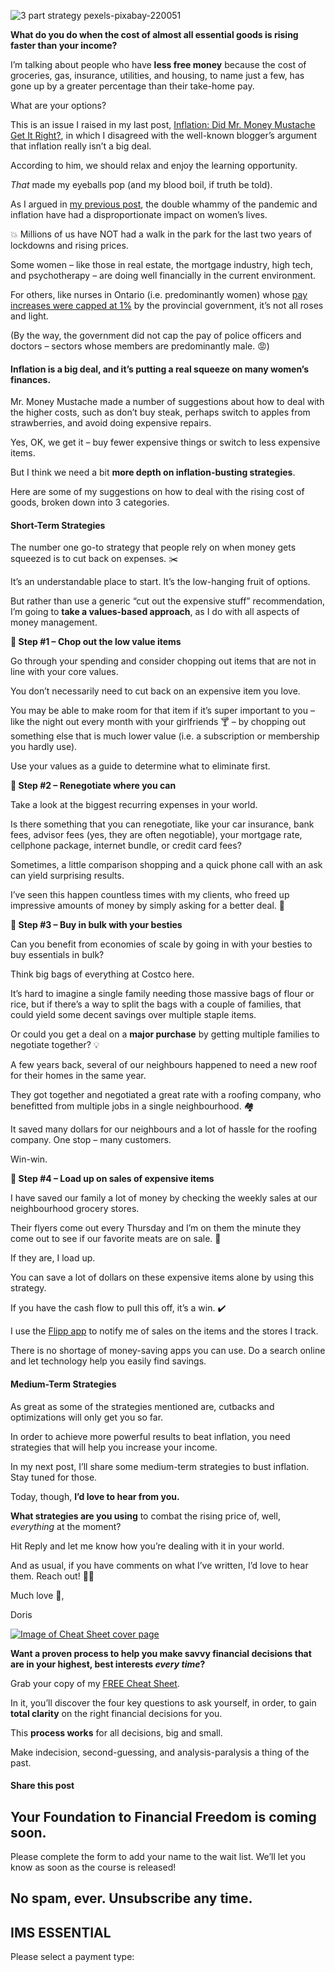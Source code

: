 ![3 part strategy pexels-pixabay-220051](https://yourfinanciallaunchpad.com/wp-content/uploads/elementor/thumbs/3-part-strategy-pexels-pixabay-220051-scaled-qdc6cm24mpeaptsvbauwodz497fhw5tcknivligozs.jpg "3 part strategy pexels-pixabay-220051")

**What do you do when the cost of almost all essential goods is rising faster than your income?**

I’m talking about people who have **less free money** because the cost of groceries, gas, insurance, utilities, and housing, to name just a few, has gone up by a greater percentage than their take-home pay.

What are your options?

This is an issue I raised in my last post, [Inflation: Did Mr. Money Mustache Get It Right?](https://yourfinanciallaunchpad.com/inflation-did-mr-money-mustache-get-it-right/), in which I disagreed with the well-known blogger’s argument that inflation really isn’t a big deal.

According to him, we should relax and enjoy the learning opportunity.

*That* made my eyeballs pop (and my blood boil, if truth be told).

As I argued in [my previous post](https://yourfinanciallaunchpad.com/inflation-did-mr-money-mustache-get-it-right/), the double whammy of the pandemic and inflation have had a disproportionate impact on women’s lives.

💥 Millions of us have NOT had a walk in the park for the last two years of lockdowns and rising prices.

Some women – like those in real estate, the mortgage industry, high tech, and psychotherapy – are doing well financially in the current environment.

For others, like nurses in Ontario (i.e. predominantly women) whose [pay increases were capped at 1%](https://www.cbc.ca/news/canada/toronto/ontario-nurses-pay-increase-ona-covid-doug-ford-1.5607068) by the provincial government, it’s not all roses and light.

(By the way, the government did not cap the pay of police officers and doctors – sectors whose members are predominantly male. 😡)

#### Inflation is a big deal, and it’s putting a real squeeze on many women’s finances.

Mr. Money Mustache made a number of suggestions about how to deal with the higher costs, such as don’t buy steak, perhaps switch to apples from strawberries, and avoid doing expensive repairs.

Yes, OK, we get it – buy fewer expensive things or switch to less expensive items.

But I think we need a bit **more depth on inflation-busting strategies**.

Here are some of my suggestions on how to deal with the rising cost of goods, broken down into 3 categories.

#### Short-Term Strategies

The number one go-to strategy that people rely on when money gets squeezed is to cut back on expenses. ✂️

It’s an understandable place to start. It’s the low-hanging fruit of options.

But rather than use a generic “cut out the expensive stuff” recommendation, I’m going to **take a values-based approach**, as I do with all aspects of money management.

**🔆 Step #1 – Chop out the low value items**

Go through your spending and consider chopping out items that are not in line with your core values.

You don’t necessarily need to cut back on an expensive item you love.

You may be able to make room for that item if it’s super important to you – like the night out every month with your girlfriends 🍸 – by chopping out something else that is much lower value (i.e. a subscription or membership you hardly use).

Use your values as a guide to determine what to eliminate first.

**🔆 Step #2 – Renegotiate where you can**

Take a look at the biggest recurring expenses in your world.

Is there something that you can renegotiate, like your car insurance, bank fees, advisor fees (yes, they are often negotiable), your mortgage rate, cellphone package, internet bundle, or credit card fees?

Sometimes, a little comparison shopping and a quick phone call with an ask can yield surprising results.

I’ve seen this happen countless times with my clients, who freed up impressive amounts of money by simply asking for a better deal. 🎉

**🔆 Step #3 – Buy in bulk with your besties**

Can you benefit from economies of scale by going in with your besties to buy essentials in bulk?

Think big bags of everything at Costco here.

It’s hard to imagine a single family needing those massive bags of flour or rice, but if there’s a way to split the bags with a couple of families, that could yield some decent savings over multiple staple items.

Or could you get a deal on a **major purchase** by getting multiple families to negotiate together? 💡

A few years back, several of our neighbours happened to need a new roof for their homes in the same year.

They got together and negotiated a great rate with a roofing company, who benefitted from multiple jobs in a single neighbourhood. 🏘️

It saved many dollars for our neighbours and a lot of hassle for the roofing company. One stop – many customers.

Win-win.

**🔆 Step #4 – Load up on sales of expensive items**

I have saved our family a lot of money by checking the weekly sales at our neighbourhood grocery stores.

Their flyers come out every Thursday and I’m on them the minute they come out to see if our favorite meats are on sale. 🍗

If they are, I load up.

You can save a lot of dollars on these expensive items alone by using this strategy.

If you have the cash flow to pull this off, it’s a win. ✔️

I use the [Flipp app](https://flipp.com/home) to notify me of sales on the items and the stores I track.

There is no shortage of money-saving apps you can use. Do a search online and let technology help you easily find savings.

#### Medium-Term Strategies

As great as some of the strategies mentioned are, cutbacks and optimizations will only get you so far.

In order to achieve more powerful results to beat inflation, you need strategies that will help you increase your income.

In my next post, I’ll share some medium-term strategies to bust inflation. Stay tuned for those.

Today, though, **I’d love to hear from you.**

**What strategies are you using** to combat the rising price of, well, *everything* at the moment?

Hit Reply and let me know how you’re dealing with it in your world.

And as usual, if you have comments on what I’ve written, I’d love to hear them. Reach out! 🙋‍♀️

Much love 💖,

Doris

[![Image of Cheat Sheet cover page](https://yourfinanciallaunchpad.com/wp-content/uploads/elementor/thumbs/Image-of-Cheat-Sheet-cover-page-1-qdc6cl407hkwfe9g4kotczrg98wq9qflnb0lcioeeg.png "Image of Cheat Sheet cover page")](attachments/4-questions-cheat-sheet.jpg)

**Want a proven process to help you make savvy financial decisions that are in your highest, best interests *every time*?**

Grab your copy of my [FREE Cheat Sheet](https://yourfinanciallaunchpad.com/4-questions-cheat-sheet/).

In it, you’ll discover the four key questions to ask yourself, in order, to gain **total clarity** on the right financial decisions for you.

This **process works** for all decisions, big and small.

Make indecision, second-guessing, and analysis-paralysis a thing of the past.

#### Share this post

## Your Foundation to Financial Freedom is coming soon.

Please complete the form to add your name to the wait list. We’ll let you know as soon as the course is released!

## No spam, ever. Unsubscribe any time.

## IMS ESSENTIAL

Please select a payment type: